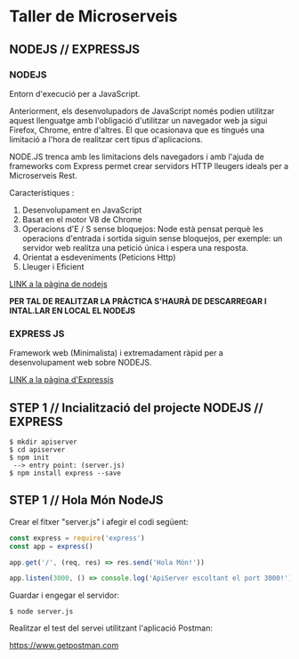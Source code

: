 # Taller de Microserveis
## NODEJS // EXPRESSJS

### NODEJS
Entorn d'execució per a JavaScript.

Anteriorment, els desenvolupadors de JavaScript només podien utilitzar aquest llenguatge amb l'obligació d'utilitzar un navegador web ja sigui Firefox, Chrome, entre d'altres. El que ocasionava que es tingués una limitació a l'hora de realitzar cert tipus d'aplicacions.

NODE.JS trenca amb les limitacions dels navegadors i amb l'ajuda de frameworks com Express permet crear servidors HTTP lleugers ideals per a Microserveis Rest.

Característiques :

1. Desenvolupament en JavaScript
2. Basat en el motor V8 de Chrome
3. Operacions d'E / S sense bloquejos: Node està pensat perquè les operacions d'entrada i sortida siguin sense bloquejos, per exemple: un servidor web realitza una petició única i espera una resposta.
4. Orientat a esdeveniments (Peticions Http)
5. Lleuger i Eficient

[LINK a la pàgina de nodejs](https://www.nodejs.org)

**PER TAL DE REALITZAR LA PRÀCTICA S'HAURÀ DE DESCARREGAR I INTAL.LAR EN LOCAL EL NODEJS**

### EXPRESS JS
Framework web (Minimalista) i extremadament ràpid per a desenvolupament web sobre NODEJS.

[LINK a la pàgina d'Expressjs](https://expressjs.com/)

## STEP 1 // Incialització del projecte NODEJS // EXPRESS
```Shell
$ mkdir apiserver
$ cd apiserver
$ npm init
 --> entry point: (server.js)
$ npm install express --save
```
## STEP 1 // Hola Món NodeJS

Crear el fitxer "server.js" i afegir el codi següent:

```JavaScript
const express = require('express')
const app = express()

app.get('/', (req, res) => res.send('Hola Món!'))

app.listen(3000, () => console.log('ApiServer escoltant el port 3000!'))
```
Guardar i engegar el servidor:

```Shell
$ node server.js
```
Realitzar el test del servei utilitzant l'aplicació Postman:

https://www.getpostman.com
